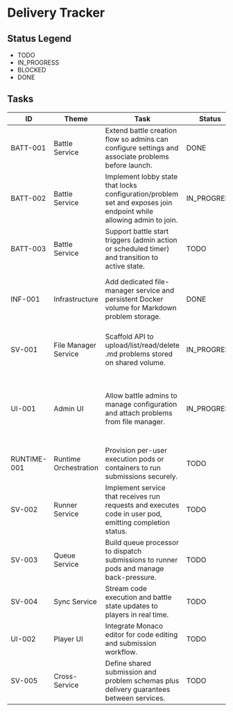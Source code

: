# Delivery Tracker

## Status Legend

- TODO
- IN_PROGRESS
- BLOCKED
- DONE

## Tasks

| ID          | Theme                 | Task                                                                                                               | Status      | Notes                                                                           |
| ----------- | --------------------- | ------------------------------------------------------------------------------------------------------------------ | ----------- | ------------------------------------------------------------------------------- |
| BATT-001    | Battle Service        | Extend battle creation flow so admins can configure settings and associate problems before launch.                 | DONE        | Depends on problem manager API.                                                 |
| BATT-002    | Battle Service        | Implement lobby state that locks configuration/problem set and exposes join endpoint while allowing admin to join. | IN_PROGRESS | Requires state machine update and event triggers.                               |
| BATT-003    | Battle Service        | Support battle start triggers (admin action or scheduled timer) and transition to active state.                    | TODO        | Requires integration with queue bootstrap.                                      |
| INF-001     | Infrastructure        | Add dedicated file-manager service and persistent Docker volume for Markdown problem storage.                      | DONE        | Update docker-compose and environment docs.                                     |
| SV-001      | File Manager Service  | Scaffold API to upload/list/read/delete .md problems stored on shared volume.                                      | IN_PROGRESS | Provide metadata (hash, slug) for battle service.                               |
| UI-001      | Admin UI              | Allow battle admins to manage configuration and attach problems from file manager.                                 | IN_PROGRESS | Drafted admin configuration scaffolding; waiting on SV-001 for real API wiring. |
| RUNTIME-001 | Runtime Orchestration | Provision per-user execution pods or containers to run submissions securely.                                       | TODO        | Decide on container runtime strategy.                                           |
| SV-002      | Runner Service        | Implement service that receives run requests and executes code in user pod, emitting completion status.            | TODO        | Needs messaging contract with queue and sync services.                          |
| SV-003      | Queue Service         | Build queue processor to dispatch submissions to runner pods and manage back-pressure.                             | TODO        | Define queue storage (Redis, NATS, etc.).                                       |
| SV-004      | Sync Service          | Stream code execution and battle state updates to players in real time.                                            | TODO        | Likely WebSocket or SSE gateway.                                                |
| UI-002      | Player UI             | Integrate Monaco editor for code editing and submission workflow.                                                  | TODO        | Replace current editor components.                                              |
| SV-005      | Cross-Service         | Define shared submission and problem schemas plus delivery guarantees between services.                            | TODO        | Needed for queue, runner, sync alignment.                                       |

